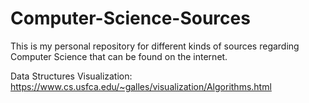 # Computer-Science-Sources
This is my personal repository for different kinds of sources regarding Computer Science that can be found on the internet.

Data Structures Visualization: https://www.cs.usfca.edu/~galles/visualization/Algorithms.html
